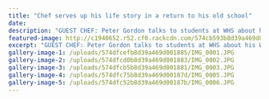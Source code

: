 ```yaml
---
title: "Chef serves up his life story in a return to his old school"
date: 
description: "GUEST CHEF: Peter Gordon talks to students at WHS about his Whanganui beginnings and career path, Wanganui Chronicle article on 31/5/16..."
featured-image: http://c1940652.r52.cf0.rackcdn.com/574cb593b8d39a469d00176e/Peter-Gordon-Chef.Hospitality-students-Chron-31.5.16.jpg
excerpt: "GUEST CHEF: Peter Gordon talks to students at WHS about his Whanganui beginnings and career path, Wanganui Chronicle article on 31/5/16..."
gallery-image-1: /uploads/574dfcefb8d39a469d001885/IMG_0001.JPG
gallery-image-2: /uploads/574dfcd0b8d39a469d001883/IMG_0002.JPG
gallery-image-3: /uploads/574dfcb5b8d39a469d001881/IMG_0003.JPG
gallery-image-4: /uploads/574dfc75b8d39a469d00187d/IMG_0005.JPG
gallery-image-5: /uploads/574dfc52b8d39a469d00187b/IMG_0006.JPG
---
```

